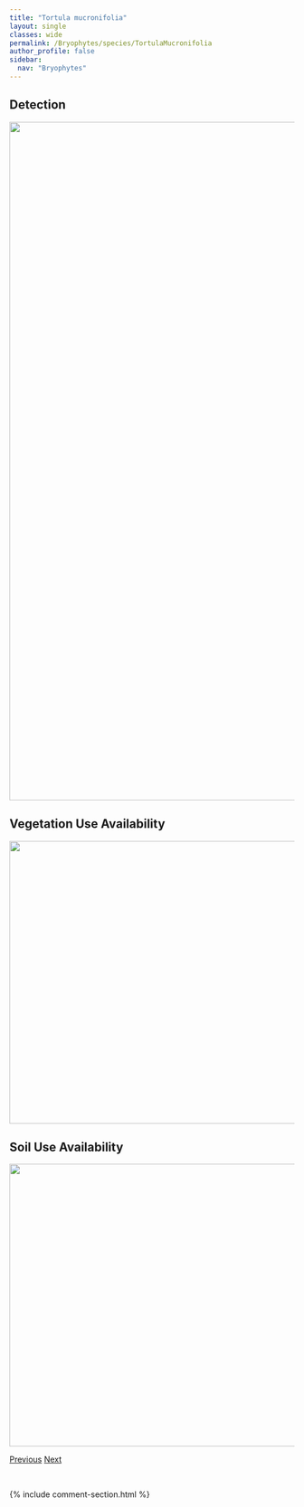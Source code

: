 ```yaml
---
title: "Tortula mucronifolia"
layout: single
classes: wide
permalink: /Bryophytes/species/TortulaMucronifolia
author_profile: false
sidebar:
  nav: "Bryophytes"
---
```


<h2>Detection</h2>

<a href="https://drive.google.com/uc?export=view&id=1ZhlxERVszEGbWqmvqcvX5nWPnvBpPP3h">
<img src="https://drive.google.com/uc?export=view&id=1ZhlxERVszEGbWqmvqcvX5nWPnvBpPP3h" height = "1200" width = "800">
</a>


<h2>Vegetation Use Availability</h2>

<a href="https://drive.google.com/uc?export=view&id=1c0Mel5DWqEoMzo4iu39EPoPTQDNOlnKh">
<img src="https://drive.google.com/uc?export=view&id=1c0Mel5DWqEoMzo4iu39EPoPTQDNOlnKh" height = "500" width = "1000">
</a>


<h2>Soil Use Availability</h2>

<a href="https://drive.google.com/uc?export=view&id=1ZZXltxlhA09NkcDIEtSbccSB54abRVlK">
<img src="https://drive.google.com/uc?export=view&id=1ZZXltxlhA09NkcDIEtSbccSB54abRVlK" height = "500" width = "1000">
</a>


<a href="/DevelopmentWebsite/Bryophytes/species/TortulaLeucostoma" class="pagination--pager" title="Tortula leucostoma">Previous</a> <a href="/DevelopmentWebsite/Bryophytes/species/TortulaNevadensis" class="pagination--pager" title="Tortula nevadensis">Next</a>

<p>&nbsp;</p>

{% include comment-section.html %}
